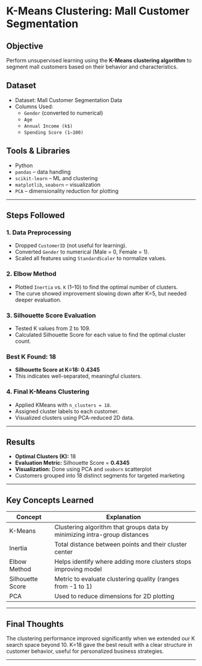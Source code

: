 #  K-Means Clustering: Mall Customer Segmentation

##  Objective

Perform unsupervised learning using the **K-Means clustering algorithm** to segment mall customers based on their behavior and characteristics.

##  Dataset

- Dataset: Mall Customer Segmentation Data
- Columns Used:
  - `Gender` (converted to numerical)
  - `Age`
  - `Annual Income (k$)`
  - `Spending Score (1–100)`

## Tools & Libraries

- Python
- `pandas` – data handling
- `scikit-learn` – ML and clustering
- `matplotlib`, `seaborn` – visualization
- `PCA` – dimensionality reduction for plotting

---

##  Steps Followed

### 1. Data Preprocessing
- Dropped `CustomerID` (not useful for learning).
- Converted `Gender` to numerical (Male = 0, Female = 1).
- Scaled all features using `StandardScaler` to normalize values.

### 2. Elbow Method
- Plotted `Inertia` vs. `K` (1–10) to find the optimal number of clusters.
- The curve showed improvement slowing down after K=5, but needed deeper evaluation.

### 3. Silhouette Score Evaluation
- Tested K values from 2 to 109.
- Calculated Silhouette Score for each value to find the optimal cluster count.

###  **Best K Found: 18**
-  **Silhouette Score at K=18: 0.4345**
- This indicates well-separated, meaningful clusters.

### 4. Final K-Means Clustering
- Applied KMeans with `n_clusters = 18`.
- Assigned cluster labels to each customer.
- Visualized clusters using PCA-reduced 2D data.

---

##  Results

- **Optimal Clusters (K):** 18
- **Evaluation Metric:** Silhouette Score = **0.4345**
- **Visualization:** Done using PCA and `seaborn` scatterplot
- Customers grouped into 18 distinct segments for targeted marketing

---

##  Key Concepts Learned

| Concept | Explanation |
|--------|-------------|
| K-Means | Clustering algorithm that groups data by minimizing intra-group distances |
| Inertia | Total distance between points and their cluster center |
| Elbow Method | Helps identify where adding more clusters stops improving model |
| Silhouette Score | Metric to evaluate clustering quality (ranges from -1 to 1) |
| PCA | Used to reduce dimensions for 2D plotting |

---

##  Final Thoughts

The clustering performance improved significantly when we extended our K search space beyond 10. K=18 gave the best result with a clear structure in customer behavior, useful for personalized business strategies.

---
